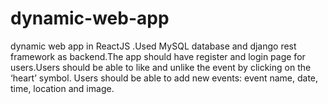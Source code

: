 # dynamic-web-app
 dynamic web app in ReactJS .Used MySQL database and django rest framework as backend.The app should have register and login page for users.Users should be able to like and unlike the event by clicking on the ‘heart’ symbol. Users should be able to add new events: event name, date, time, location and image.
